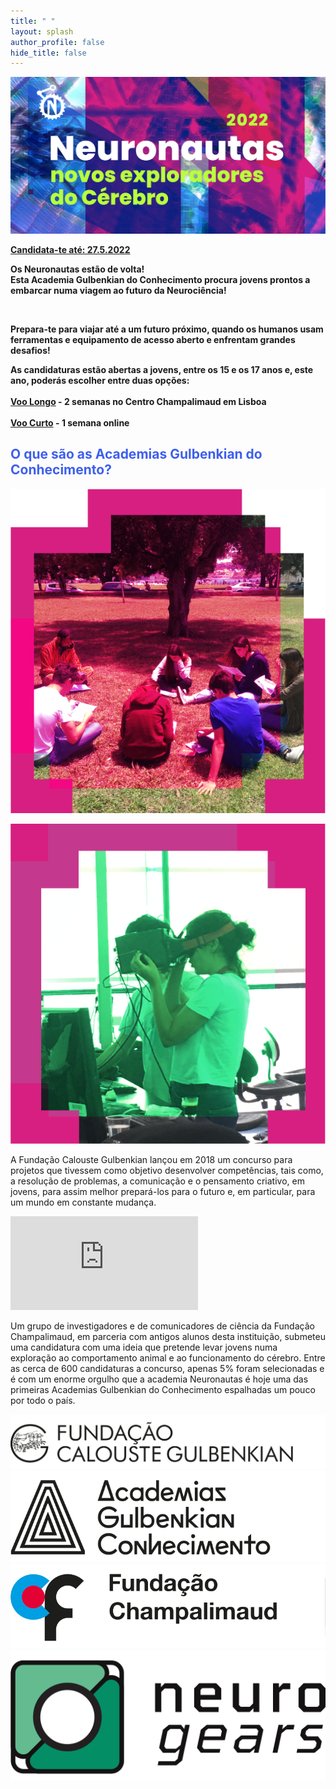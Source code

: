 ```yaml
---
title: " "
layout: splash
author_profile: false
hide_title: false
---
```


<div class="splash-header-Blue">
  <div class="splash-image-large"> 
    <img src="/assets/images/2022NeuronautasSiteBanner.svg" />
    <br/>
  </div>
  <div class="splash-block-pink">
    <strong><b><p class="ex3"><a class="ex1" href="https://forms.gle/6mHJm5H2Kzr56eq98" target="_blank">Candidata-te até: 27.5.2022</a></p></b></strong>
  </div>
  <div class="splash-block-wide">
    <div class="splash-text-main">
      <p class="ex0"><strong>Os <span class="blue-font"><strong>Neuronautas</strong></span> estão de volta! <br/>Esta Academia Gulbenkian do Conhecimento procura jovens prontos a embarcar numa viagem ao futuro da Neurociência!</strong></p> 
      <br/>
      <p class="ex1"><strong>Prepara-te para viajar até a um futuro próximo, quando os humanos usam ferramentas e equipamento de acesso aberto e enfrentam grandes desafios!</strong></p>
      <p class="ex2"><strong>As candidaturas estão abertas a jovens, entre os 15 e os 17 anos e, este ano, poderás escolher entre duas opções: <br/><br/><a class="ex1" href="/assets/files/Neuronautas2022_ScheduleVooLongo.pdf" target="_blank">Voo Longo</a> - 2 semanas no Centro Champalimaud em Lisboa <br/><br/><a class="ex1" href="/assets/files/Neuronautas2022_ScheduleVooCurto.pdf" target="_blank">Voo Curto</a> - 1 semana online</strong></p>
    </div>
  </div>
</div>
<div class="splash-header">
  <div class="splash-block"></div>
  <div class="splash-block">
    <span style="color:#3e5fed"><h2>O que são as Academias Gulbenkian do Conhecimento?</h2></span>
  </div>
</div>
<div class="splash-header-Pink">
    <div class="splash-imageTop">  
    <img src="/assets/images/photoRed.png" />
    <p></p>
    <img src="/assets/images/photoGreen.png" />
  </div>
  <div class="splash-block"> 
    <p>A Fundação Calouste Gulbenkian lançou em 2018 um concurso para projetos que tivessem como objetivo desenvolver competências, tais como, a resolução de problemas, a comunicação e o pensamento criativo, em jovens, para assim melhor prepará-los para o futuro e, em particular, para um mundo em constante mudança.</p>
    <iframe src="https://www.youtube.com/embed/FRCwWx-dlZE"  frameborder="0"> </iframe>
    <p></p><p>Um grupo de investigadores e de comunicadores de ciência da Fundação Champalimaud, em parceria com antigos alunos desta instituição, submeteu uma candidatura com uma ideia que pretende levar jovens numa exploração ao comportamento animal e ao funcionamento do cérebro. Entre as cerca de 600 candidaturas a concurso, apenas 5% foram selecionadas e é com um enorme orgulho que a academia Neuronautas é hoje uma das primeiras Academias Gulbenkian do Conhecimento espalhadas um pouco por todo o país.</p>
    <!-- <div class="splash-header-Pink">
      <div class="splash-block">
        <p class="small">Informações sobre este programa</p><p class="small"><a  class = "ex1" href="https://gulbenkian.pt/academias/">Academias Gulbenkian</a></p>
      </div>
      <div class="splash-block">
        <p class="small">Espreitar os Neuronautas </p><p class="small"><a  class = "ex1" href="https://gulbenkian.pt/academias/videos/fundacao-champalimaud/">Academia Neuronautas</a></p>
      </div>
    </div> -->
  </div>
</div>
<div class="splash-header" > 
  <div class="splash-image-Calouste">  
      <!-- <img src="/assets/images/Logos.svg" /> -->
      <a href="https://gulbenkian.pt/"><img src="/assets/images/FundCaloustrGulbenkian.svg"/></a>
  </div>
  <div class="splash-image-Academia">
      <a href="https://gulbenkian.pt/academias/"><img src="/assets/images/AcademiasGulbenkianConhecimento.svg" /></a>
  </div>
  <div class="splash-image-Champalimaud">
      <a href="https://www.fchampalimaud.org/"><img src="/assets/images/FundacaoChampalimaud.svg" /></a>
  </div>
  <div class="splash-image-Neurogears">
      <a href="https://neurogears.org/"><img src="/assets/images/NeuroGears.svg" /></a>
  </div>
</div>

